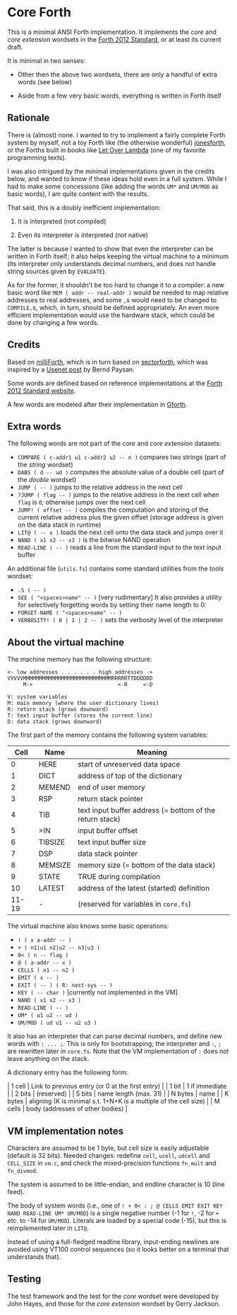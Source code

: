 # Core Forth

This is a minimal ANSI Forth implementation. It implements the *core* and
*core extension* wordsets in the [Forth 2012 Standard](https://forth-standard.org/),
or at least its current draft.

It is minimal in two senses:

 - Other then the above two wordsets, there are only a handful of extra words (see below)
 
 - Aside from a few very basic words, everything is written in Forth itself

## Rationale

There is (almost) none. I wanted to try to implement a fairly complete Forth system by myself,
not a toy Forth like (the otherwise wonderful)
[jonesforth](https://github.com/nornagon/jonesforth/),
or the Forths built in books like [Let Over Lambda](https://letoverlambda.com/)
(one of my favorite programming texts).

I was also intrigued by the minimal implementations given in the credits below,
and wanted to know if these ideas hold even in a full system.
While I had to make some concessions (like adding the words `UM*` and `UM/MOD`
as basic words), I am quite content with the results.

That said, this is a doubly inefficient implementation:

1. It is interpreted (not compiled)

1. Even its interpreter is interpreted (not native)

The latter is because I wanted to show that even the interpreter can
be written in Forth itself; it also helps keeping the virtual machine
to a minimum (its interpreter only understands decimal numbers, and
does not handle string sources given by `EVALUATE`).

As for the former, it shouldn't be too hard to change it to a
compiler: a new basic word like `MEM ( addr -- real-addr )` would be
needed to map relative addresses to real addresses, and some `,`s
would need to be changed to `COMPILE,`s, which, in turn, should be
defined appropriately. An even more efficient implementation would
use the hardware stack, which could be done by changing a few words.

## Credits

Based on [milliForth](https://github.com/fuzzballcat/milliForth),
which is in turn based on [sectorforth](https://github.com/cesarblum/sectorforth),
which was inspired by a [Usenet post](https://groups.google.com/g/comp.lang.forth/c/NS2icrCj1jQ)
by Bernd Paysan.

Some words are defined based on reference implementations at the
[Forth 2012 Standard website](https://forth-standard.org/).

A few words are modeled after their implementation in
[Gforth](https://www.gnu.org/software/gforth/).

## Extra words

The following words are not part of the *core* and *core extension* datasets:

- `COMPARE ( c-addr1 u1 c-addr2 u2 -- n )` compares two strings (part of the *string* wordset)
- `DABS ( d -- ud )` computes the absolute value of a double cell (part of the *double* wordset)
- `JUMP ( -- )` jumps to the relative address in the next cell
- `?JUMP ( flag -- )` jumps to the relative address in the next cell when `flag` is `0`;
  otherwise jumps over the next cell
- `JUMP! ( offset -- )` compiles the computation and storing of the current relative address
  plus the given offset (storage address is given on the data stack in runtime)
- `LIT@ ( -- x )` loads the next cell onto the data stack and jumps over it
- `NAND ( x1 x2 -- x3 )` is the bitwise NAND operation
- `READ-LINE ( -- )` reads a line from the standard input to the text input buffer

An additional file (`utils.fs`) contains some standard utilities from the *tools* wordset:
- `.S ( -- )`
- `SEE ( "<spaces>name" -- )` [very rudimentary]
It also provides a utility for selectively forgetting words by setting their name length to 0:
- `FORGET-NAME ( "<spaces>name" -- )`
- `VERBOSITY! ( 0 | 1 | 2 -- )` sets the verbosity level of the interpreter

## About the virtual machine

The machine memory has the following structure:

```
<- low addresses . . . . . . high addresses ->
VVVVVMMMMMMMMMMMMMMMMMMMMMMMMMMMMRRRRRTTDDDDDD
     M->                           <-R     <-D

V: system variables
M: main memory (where the user dictionary lives)
R: return stack (grows downward)
T: text input buffer (stores the current line)
D: data stack (grows downward)
```

The first part of the memory contains the following system variables:

| Cell  | Name    | Meaning                                                  |
|-------|---------|----------------------------------------------------------|
| 0     | HERE    | start of unreserved data space                           |
| 1     | DICT    | address of top of the dictionary                         |
| 2     | MEMEND  | end of user memory                                       |
| 3     | RSP     | return stack pointer                                     |
| 4     | TIB     | text input buffer address (= bottom of the return stack) |
| 5     | >IN     | input buffer offset                                      |
| 6     | TIBSIZE | text input buffer size                                   |
| 7     | DSP     | data stack pointer                                       |
| 8     | MEMSIZE | memory size (= bottom of the data stack)                 |
| 9     | STATE   | TRUE during compilation                                  |
| 10    | LATEST  | address of the latest (started) definition               |
| 11-19 | -       | (reserved for variables in `core.fs`)                    |

The virtual machine also knows some basic operations:

- `! ( x a-addr -- )`
- `+ ( n1|u1 n2|u2 -- n3|u3 )`
- `0< ( n -- flag )`
- `@ ( a-addr -- x )`
- `CELLS ( n1 -- n2 )`
- `EMIT ( x -- )`
- `EXIT ( -- ) ( R: nest-sys -- )`
- `KEY ( -- char )` [currently not implemented in the VM]
- `NAND ( x1 x2 -- x3 )`
- `READ-LINE ( -- )`
- `UM* ( u1 u2 -- ud )`
- `UM/MOD ( ud u1 -- u2 u3 )`

It also has an interpreter that can parse decimal numbers, and define new words with `: ... ;`.
This is only for bootstrapping; the interpreter and `:`, `;` are rewritten later in `core.fs`.
Note that the VM implementation of `:` does not leave anything on the stack.

A dictionary entry has the following form:

| 1 cell  | Link to previous entry (or 0 at the first entry)                  |
| 1 bit   | 1 if immediate                                                    |
| 2 bits  | (reserved)                                                        |
| 5 bits  | name length (max. 31)                                             |
| N bytes | name                                                              |
| K bytes | aligning (K is minimal s.t. 1+N+K is a multiple of the cell size) |
| M cells | body (addresses of other bodies)                                  |

## VM implementation notes

Characters are assumed to be 1 byte, but cell size is easily adjustable (default is 32 bits).
Needed changes: redefine `cell`, `ucell`, `udcell` and `CELL_SIZE` in `vm.c`, 
and check the mixed-precision functions `fn_mult` and `fn_divmod`.

The system is assumed to be little-endian, and endline character is 10 (line feed).

The body of system words (i.e., one of
`! + 0< : ; @ CELLS EMIT EXIT KEY NAND READ-LINE UM* UM/MOD`)
is a single negative number (-1 for `!`, -2 for `+` etc. to -14 for `UM/MOD`).
Literals are loaded by a special code (-15), but this is reimplemented later in `LIT@`.

Instead of using a full-fledged readline library, input-ending newlines are avoided
using VT100 control sequences (so it looks better on a terminal that understands that).

## Testing

The test framework and the test for the *core* wordset were developed by John Hayes,
and those for the *core extension* wordset by Gerry Jackson.

<TODO>
